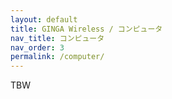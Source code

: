 ```yaml
---
layout: default
title: GINGA Wireless / コンピュータ
nav_title: コンピュータ
nav_order: 3
permalink: /computer/
---
```

TBW
